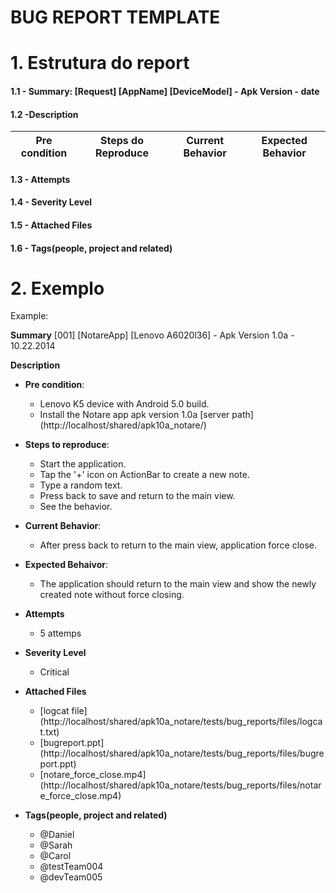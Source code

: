 # BUG REPORT TEMPLATE

# 1. Estrutura do report 

#### 1.1 - __Summary__: [Request] [AppName] [DeviceModel] - Apk Version - date

#### 1.2 -__Description__


| Pre condition | Steps do Reproduce | Current Behavior | Expected Behavior |
| ------------- | ------------------ | ---------------- | ----------------- |


#### 1.3 - __Attempts__

#### 1.4 - __Severity Level__

#### 1.5 - __Attached Files__

#### 1.6 - __Tags(people, project and related)__

# 2. Exemplo 

Example:

__Summary__ 
[001] [NotareApp] [Lenovo A6020l36] - Apk Version 1.0a - 10.22.2014

__Description__

 * __Pre condition__:
   + Lenovo K5 device with Android 5.0 build.
   + Install the Notare app apk version 1.0a [server path] (http://localhost/shared/apk10a_notare/)
   
 * __Steps to reproduce__:
   + Start the application.
   + Tap the '+' icon on ActionBar to create a new note.
   + Type a random text.
   + Press back to save and return to the main view.
   + See the behavior.
   
 * __Current Behavior__:
   + After press back to return to the main view, application force close.
   
 * __Expected Behaivor__:
   + The application should return to the main view and show the newly created note without force closing.


* __Attempts__
  + 5 attemps
  
* __Severity Level__
  + Critical

* __Attached Files__
  + [logcat file] (http://localhost/shared/apk10a_notare/tests/bug_reports/files/logcat.txt)
  + [bugreport.ppt] (http://localhost/shared/apk10a_notare/tests/bug_reports/files/bugreport.ppt)
  + [notare_force_close.mp4] (http://localhost/shared/apk10a_notare/tests/bug_reports/files/notare_force_close.mp4)

* __Tags(people, project and related)__
   + @Daniel
   + @Sarah
   + @Carol
   + @testTeam004
   + @devTeam005

